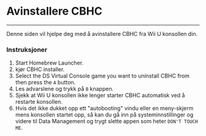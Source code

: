 # Avinstallere CBHC
---
Denne siden vil hjelpe deg med å avinstallere CBHC fra Wii U konsollen din.

### Instruksjoner

1. Start Homebrew Launcher.
1. kjør CBHC installer.
1. Select the DS Virtual Console game you want to uninstall CBHC from then press the `A` button.
1. Les advarslene og trykk på `B` knappen.
1. Sjekk at Wii U konsollen ikke lenger starter CBHC automatisk ved å restarte konsollen.
1. Hvis det ikke dukket opp ett "autobooting" vindu eller en meny-skjerm mens konsollen startet opp, så kan du gå inn på systeminnstillinger og videre til Data Management og trygt slette appen som heter `DON'T TOUCH ME`.